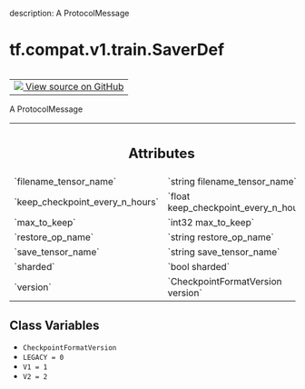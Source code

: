 description: A ProtocolMessage

<div itemscope itemtype="http://developers.google.com/ReferenceObject">
<meta itemprop="name" content="tf.compat.v1.train.SaverDef" />
<meta itemprop="path" content="Stable" />
<meta itemprop="property" content="CheckpointFormatVersion"/>
<meta itemprop="property" content="LEGACY"/>
<meta itemprop="property" content="V1"/>
<meta itemprop="property" content="V2"/>
</div>

# tf.compat.v1.train.SaverDef

<!-- Insert buttons and diff -->

<table class="tfo-notebook-buttons tfo-api nocontent" align="left">
<td>
  <a target="_blank" href="https://github.com/tensorflow/tensorflow/blob/r2.2/tensorflow/core/protobuf/saver.proto">
    <img src="https://www.tensorflow.org/images/GitHub-Mark-32px.png" />
    View source on GitHub
  </a>
</td>
</table>



A ProtocolMessage

<!-- Placeholder for "Used in" -->




<!-- Tabular view -->
 <table class="responsive fixed orange">
<colgroup><col width="214px"><col></colgroup>
<tr><th colspan="2"><h2 class="add-link">Attributes</h2></th></tr>

<tr>
<td>
`filename_tensor_name`
</td>
<td>
`string filename_tensor_name`
</td>
</tr><tr>
<td>
`keep_checkpoint_every_n_hours`
</td>
<td>
`float keep_checkpoint_every_n_hours`
</td>
</tr><tr>
<td>
`max_to_keep`
</td>
<td>
`int32 max_to_keep`
</td>
</tr><tr>
<td>
`restore_op_name`
</td>
<td>
`string restore_op_name`
</td>
</tr><tr>
<td>
`save_tensor_name`
</td>
<td>
`string save_tensor_name`
</td>
</tr><tr>
<td>
`sharded`
</td>
<td>
`bool sharded`
</td>
</tr><tr>
<td>
`version`
</td>
<td>
`CheckpointFormatVersion version`
</td>
</tr>
</table>



## Class Variables

* `CheckpointFormatVersion` <a id="CheckpointFormatVersion"></a>
* `LEGACY = 0` <a id="LEGACY"></a>
* `V1 = 1` <a id="V1"></a>
* `V2 = 2` <a id="V2"></a>
